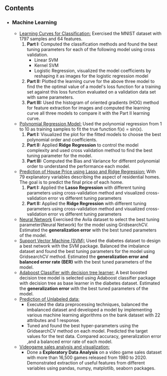 ## Contents

 * ### Machine Learning
     * [Learning Curves for Classification:](https://github.com/Abishek9799/Projects-Python/blob/master/learning%20curves%20for%20classification%20using%20MNIST%20dataset.ipynb) Exercised the MNIST dataset with 1797 samples and 64 features. 
       1) **Part I:** Computed the classification methods and found the best tuning parameters for each of the following model using cross validation.                   
          * Linear SVM
          * Kernel SVM
          * Logistic Regression, visualized the model coefficients by reshaping it as images for the logistic regression model
       2) **Part II:** Plotted the learning curve for the above three model to find the the optimal value of a model's loss function for a training set against this loss function evaluated on a validation data set with same parameters.
       3) **Part III:** Used the histogram of oriented gradients (HOG) method for feature extraction for images and computed the learning curve all three models to compare it with the Part II learning curve.
     * [Polynomial Regression Model:](https://github.com/Abishek9799/Projects-Python/blob/master/Polynomial%20Regression%20Model.ipynb) Used the polynomial regression from 1 to 10 as training samples to fit the true function f(x) = sin(x). 
       1) **Part I:** Visualized the plot for the fitted models to choose the best polynomial order and coefficients. 
       2) **Part II:** Applied **Ridge Regression** to control the model complexity and used cross validation method to find the best tuning parameter for the model.
       3) **Part III:** Computed the Bias and Variance for different polynomial order to understand the performance each model.
     * [Prediction of House Price using Lasso and Ridge Regression:](https://github.com/Abishek9799/Projects-Python/blob/master/Prediction%20of%20House%20Price%20using%20Lasso%20and%20Ridge%20Regression.ipynb) With 79 explanatory variables describing the aspect of residential homes. The goal is to predict the final price of each home.
        1) **Part I:** Applied the **Lasso Regression** with different tuning parameters using cross-validation method and visualized cross-validation error vs different tuning parameters
        2) **Part II:** Applied the **Ridge Regression** with different tuning parameters using cross-validation method and visualized cross-validation error vs different tuning parameters 
     * [Neural Network](https://github.com/Abishek9799/Projects-Python/blob/master/Neural_Network.ipynb) Exercised the Avila dataset to select the best tuning parameter(Neural Network) for the model using GridsearchCV. Estimated the **generalization error** with the best tuned parameters of the model.  
     * [Support Vector Machine (SVM):](https://github.com/Abishek9799/Projects-Python/blob/master/SVM.ipynb) Used the diabetes dataset to design a best network with the SVM package. Balanced the imbalance dataset and found the best tuning parameters for the model using GridsearchCV method. Estimated the **generalization error and balanced error rate (BER)** with the best tuned parameters of the model.
     * [Adaboost Classifier with decision tree learner:](https://github.com/Abishek9799/Projects-Python/blob/master/Adaboost%20classifier%20with%20decision%20tree.ipynb) A best boosted decision tree model is selected using Adaboost classifier package with decision tree as base learner in the diabetes dataset. Estimated the **generalization error** with the best tuned parameters of the model.
     * [Prediction of Unlabeled data:](https://github.com/Abishek9799/Projects-Python/blob/master/Prediction%20of%20Unlabeled%20data.ipynb) 
       - Executed the data preprocessing techniques, balanced the imbalanced dataset and developed a model by implementing various machine learning algorithms on the bank dataset with 22 attributes and 1 response. 
       - Tuned and found the best hyper-parameters using the GridsearchCV method on each model. Predicted the target values for the test data. Compared accuracy, generalization error ,and a balanced error rate of each model.
     * [Videogame sales analysis and visualization:](https://github.com/Abishek9799/Projects-Python/blob/master/Video_Game_SalesAnalysis%20and%20Visualization.ipynb)
       - Done a **Exploratory Data Analysis** on a video game sales dataset with more than 16,500 games released from 1980 to 2020. Demonstrated extraction of useful features from different variables using pandas, numpy, matplotlib, seaborn packages.

<!--
**Abishek9799/Abishek9799** is a ✨ _special_ ✨ repository because its `README.md` (this file) appears on your GitHub profile.

Here are some ideas to get you started:

- 🔭 I’m currently working on ...
- 🌱 I’m currently learning ...
- 👯 I’m looking to collaborate on ...
- 🤔 I’m looking for help with ...
- 💬 Ask me about ...
- 📫 How to reach me: ...
- 😄 Pronouns: ...
- ⚡ Fun fact: ...
-->
